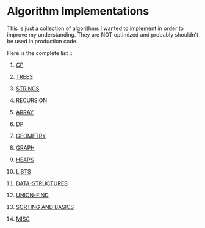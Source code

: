 # Algorithm Implementations

This is just a collection of algorithms I wanted to implement in order to improve my understanding. They are NOT optimized and probably shouldn't be used in production code.

Here is the complete list ::


1. [CP](https://github.com/harrypotter0/algorithms-in-python/tree/master/CP)

2. [TREES](https://github.com/harrypotter0/algorithms-in-python/tree/master/tree)

3. [STRINGS](https://github.com/harrypotter0/algorithms-in-python/tree/master/string)

4. [RECURSION](https://github.com/harrypotter0/algorithms-in-python/tree/master/recursion)

5. [ARRAY](https://github.com/harrypotter0/algorithms-in-python/tree/master/array)

6. [DP](https://github.com/harrypotter0/algorithms-in-python/tree/master/dynamic)

7. [GEOMETRY](https://github.com/harrypotter0/algorithms-in-python/tree/master/geometry)

8. [GRAPH](https://github.com/harrypotter0/algorithms-in-python/tree/master/graph)

9. [HEAPS](https://github.com/harrypotter0/algorithms-in-python/tree/master/heaps)

10. [LISTS](https://github.com/harrypotter0/algorithms-in-python/tree/master/lists)

11. [DATA-STRUCTURES](#)

12. [UNION-FIND](https://github.com/harrypotter0/algorithms-in-python/tree/master/union_find)

13. [SORTING AND BASICS](https://github.com/harrypotter0/algorithms-in-python/tree/master/sorting%20and%20basics)

14. [MISC](https://github.com/harrypotter0/algorithms-in-python/tree/master/misc)


